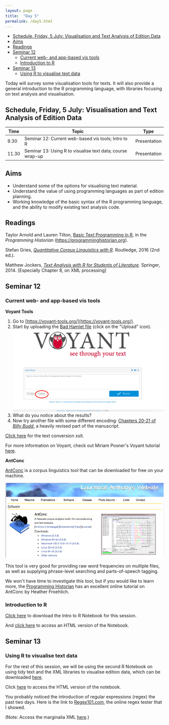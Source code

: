 ```yaml
---
layout: page
title:  "Day 5"
permalink: /day5.html
---
```


<!-- @import "[TOC]" {cmd="toc" depthFrom=1 depthTo=6 orderedList=false} -->
<!-- code_chunk_output -->

* [Schedule, Friday, 5 July: Visualisation and Text Analysis of Edition Data](#schedule-friday-5-july-visualisation-and-text-analysis-of-edition-data)
* [Aims](#aims)
* [Readings](#readings)
* [Seminar 12](#seminar-12)
	* [Current web- and app-based vis tools](#current-web-and-app-based-vis-tools)
	* [Introduction to R](#introduction-to-r)
* [Seminar 13](#seminar-13)
	* [Using R to visualise text data](#using-r-to-visualise-text-data)

<!-- /code_chunk_output -->

Today will survey some visualisation tools for texts. It will also provide a general introduction to the R programming language, with libraries focusing on text analysis and visualisation.

## Schedule, Friday, 5 July: Visualisation and Text Analysis of Edition Data

|Time   | Topic   | Type |
|---|---|---|
|9.30	| Seminar 12: Current web-based vis tools; Intro to R | Presentation |
| 11.30	| Seminar 13: Using R to visualise text data; course wrap-up | Presentation |

## Aims

- Understand some of the options for visualising text material.
- Understand the value of using programming languages as part of edition planning.
- Working knowledge of the basic syntax of the R programming language, and the ability to modify existing text analysis code.

## Readings

Taylor Arnold and Lauren Tilton, [Basic Text Programming in R](https://programminghistorian.org/en/lessons/basic-text-processing-in-r), in the *Programming Historian* (https://programminghistorian.org).

Stefan Gries, [*Quantitative Corpus Linguistics with R*](https://www.amazon.co.uk/Quantitative-Corpus-Linguistics-Stefan-Gries/dp/1138816280/ref=dp_ob_title_bk). Routledge, 2016 (2nd ed.).

Matthew Jockers, [*Text Analysis with R for Students of Literature*](https://www.springer.com/gp/book/9783319031637). Springer, 2014. [Especially Chapter 8, on XML processing]

## Seminar 12

### Current web- and app-based vis tools

**Voyant Tools**

1. Go to [https://voyant-tools.org/](https://voyant-tools.org/).
2. Start by uploading the [Bad Hamlet file](bad-hamlet.xml) (click on the "Upload" icon).
![voy](voyant-vis.png)
3. What do you notice about the results?
4. Now try another file with some different encoding: [Chapters 20-21 of *Billy Budd*](billy-budd-chs20-21.xml), a heavily revised part of the manuscript.

[Click here](text-conv.xsl) for the text conversion xslt.

For more information on Voyant, check out Miriam Posner's Voyant tutorial [here](https://github.com/miriamposner/voyant-workshop/blob/master/investigating-texts-with-voyant.md).

**AntConc**

[AntConc](http://www.laurenceanthony.net/software.html) is a corpus linguistics tool that can be downloaded for free on your machine.

![ant-conc](ant-conc.png)

This tool is very good for providing raw word frequencies on multiple files, as well as supplying phrase-level searching and parts-of-speech tagging.

We won't have time to investigate this tool, but if you would like to learn more, the [Programming Historian](https://programminghistorian.org/en/lessons/corpus-analysis-with-antconc) has an excellent online tutorial on AntConc by Heather Froehlich.

### Introduction to R

[Click here](readings/R-intro-notebook1-lrbs.Rmd) to download the Intro to R Notebook for this session.

And [click here](/readings/R-intro-notebook1-lrbs.nb.html) to access an HTML version of the Notebook.

## Seminar 13

### Using R to visualise text data

For the rest of this session, we will be using the second R Notebook on using tidy text and the XML libraries to visualise edition data, which can be downloaded [here](/readings/R-intro-notebook2-lrbs.Rmd).

Click [here](/readings/R-intro-notebook2-lrbs.nb.html) to access the HTML version of the notebook.

You probably noticed the introduction of regular expressions (regex) the past two days. Here is the link to [Regex101.com](https://regex101.com/), the online regex tester that I showed.

(Note: Access the marginalia XML [here](460-markings-only.xml).)
